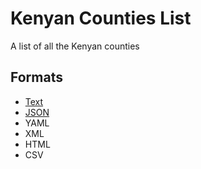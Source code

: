 # Kenyan Counties List
A list of all the Kenyan counties

## Formats
- [Text]
- [JSON]
- YAML
- XML
- HTML
- CSV

[Text]: https://github.com/tokoiwesley/kenyan-counties/blob/master/data/counties.txt
[JSON]: https://github.com/tokoiwesley/kenyan-counties/blob/master/data/counties.json
